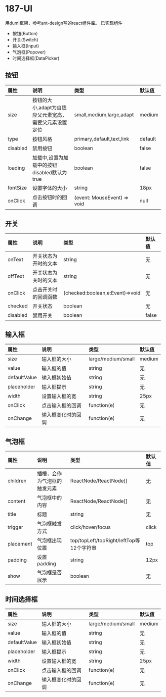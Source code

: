 # 187-UI

用dumi框架，参考ant-design写的react组件库。
已实现组件
+ 按钮(Button)
+ 开关(Switch)
+ 输入框(Input)
+ 气泡框(Popover)
+ 时间选择框(DataPicker)

## 按钮
|属性|说明|类型|默认值|
|:---|:--------------|:----------|:---|
|size|按钮的大小,adapt为自适应父元素宽高，需要父元素设置定位|small,medium,large,adapt|medium|
|type|按钮风格|primary,default,text,link|default|
|disabled|禁用按钮|boolean|false|
|loading|加载中,设置为加载中的按钮disabled默认为true|boolean|false|
|fontSize|设置字体的大小|string|18px|
|onClick|点击按钮时的回调|(event: MouseEvent) => void|null|

## 开关
|属性|说明|类型|默认值|
|:---|:--------------|:----------|:---|
|onText|开关状态为开时的文本|string|无|
|offText|开关状态为关时的文本|string|无|
|onClick|点击开关时的回调函数|(checked:boolean,e:Event)=>void|无|
|checked|开关状态|boolean|无|
|disabled|禁用开关|boolean|false|

## 输入框
|属性|说明|类型|默认值|
|:---|:--------------|:----------|:---|
|size|输入框的大小|large/medium/small|medium|
|value|输入框的值|string|无|
|defaultValue|输入框初始值|string|无|
|placeholder|输入框提示|string|无|
|width|设置输入框的宽|string|25px|
|onClick|点击输入框的回调|function(e)|无|
|onChange|输入框变化时的回调|function(e)|无|

## 气泡框
|属性|说明|类型|默认值|
|:---|:--------------|:----------|:---|
|children|插槽，会作为气泡框的触发元素|ReactNode/ReactNode[]|无|
|content|气泡框中的内容|ReactNode/ReactNode[]|无|
|title|标题|string|无|
|trigger|气泡框触发方式|click/hover/focus|click|
|placement|气泡框出现位置|top/topLeft/topRight/leftTop等12个字符串|top|
|padding|设置padding|string|12px|
|show|气泡框是否展示|boolean|无|

## 时间选择框
|属性|说明|类型|默认值|
|:---|:--------------|:----------|:---|
|size|输入框的大小|large/medium/small|medium|
|value|输入框的值|string|无|
|defaultValue|输入框初始值|string|无|
|placeholder|输入框提示|string|无|
|width|设置输入框的宽|string|25px|
|onClick|点击输入框的回调|function(e)|无|
|onChange|输入框变化时的回调|function(e)|无|
